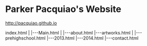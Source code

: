 Parker Pacquiao's Website
=========================
http://pacquiao.github.io

index.html
|
|---Main.html
    |
    |---about.html
    |---artworks.html
        |
        |---prehighschool.html
	|---2013.html
        |---2014.html
    |---contact.html

